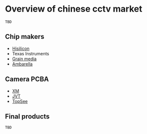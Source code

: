# Overview of chinese cctv market

`TBD`

## Chip makers

- [Hisilicon](http://www.hisilicon.com/)
- Texas Instruments
- [Grain media](http://www.grain-media.com/)
- [Ambarella](https://www.ambarella.com/)

## Camera PCBA

- [XM](http://www.xiongmaitech.com/)
- [JVT](http://www.jvt.cc/)
- [TopSee](http://www.tpsee.com/)

## Final products

`TBD`
